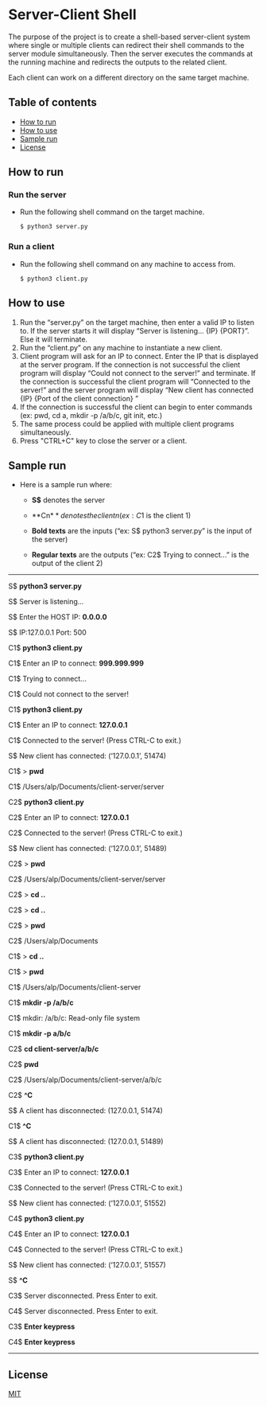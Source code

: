 # Server-Client Shell

The purpose of the project is to create a shell-based server-client system where single or multiple clients can redirect their shell commands to the server module simultaneously. Then the server executes the commands at the running machine and redirects the outputs to the related client.

Each client can work on a different directory on the same target machine.

## Table of contents
* [How to run](#how-to-run)
* [How to use](#how-to-use)
* [Sample run](#sample-run)
* [License](#license)

## How to run
### Run the server
- Run the following shell command on the target machine. 

      $ python3 server.py

### Run a client
- Run the following shell command on any machine to access from.

      $ python3 client.py

## How to use
1) Run the “server.py” on the target machine, then enter a valid IP to listen to. If the server starts it will display “Server is listening... {IP} {PORT}”. Else it will terminate.
2) Run the “client.py” on any machine to instantiate a new client.
3) Client program will ask for an IP to connect. Enter the IP that is displayed at the server
program. If the connection is not successful the client program will display “Could not connect to the server!” and terminate. If the connection is successful the client program will “Connected to the server!” and the server program will display “New client has connected {IP} {Port of the client connection} ”
4) If the connection is successful the client can begin to enter commands (ex: pwd, cd a, mkdir -p /a/b/c, git init, etc.)
5) The same process could be applied with multiple client programs simultaneously.
6) Press "CTRL+C" key to close the server or a client.

## Sample run

- Here is a sample run where:

  - **S$** denotes the server

  - **Cn$** denotes the client n (ex: C1$ is the client 1)

  - **Bold texts** are the inputs (“ex: S$ python3 server.py” is the input of the server)

  - **Regular texts** are the outputs (“ex: C2$ Trying to connect...” is the output of the client 2)

--------------------------------------
   S$ **python3 server.py**

   S$ Server is listening...
   
   S$ Enter the HOST IP: **0.0.0.0**

   S$ IP:127.0.0.1 Port: 500

   C1$ **python3 client.py**

   C1$ Enter an IP to connect: **999.999.999**

   C1$ Trying to connect...

   C1$ Could not connect to the server!

   C1$ **python3 client.py**

   C1$ Enter an IP to connect: **127.0.0.1**

   C1$ Connected to the server! (Press CTRL-C to exit.)

   S$ New client has connected: (‘127.0.0.1’, 51474)

   C1$ > **pwd**

   C1$ /Users/alp/Documents/client-server/server

   C2$ **python3 client.py**

   C2$ Enter an IP to connect: **127.0.0.1**

   C2$ Connected to the server! (Press CTRL-C to exit.)

   S$ New client has connected: (‘127.0.0.1’, 51489)

   C2$ > **pwd**

   C2$ /Users/alp/Documents/client-server/server

   C2$ > **cd ..**

   C2$ > **cd ..**

   C2$ > **pwd**

   C2$ /Users/alp/Documents

   C1$ > **cd ..**

   C1$ > **pwd**

   C1$ /Users/alp/Documents/client-server

   C1$ **mkdir -p /a/b/c**

   C1$ mkdir: /a/b/c: Read-only file system

   C1$ **mkdir -p a/b/c**

   C2$ **cd client-server/a/b/c**

   C2$ **pwd**

   C2$ /Users/alp/Documents/client-server/a/b/c

   C2$ **^C**

   S$ A client has disconnected: (127.0.0.1, 51474)

   C1$ **^C**

   S$ A client has disconnected: (127.0.0.1, 51489)

   C3$ **python3 client.py**

   C3$ Enter an IP to connect: **127.0.0.1**

   C3$ Connected to the server! (Press CTRL-C to exit.)

   S$ New client has connected: (‘127.0.0.1’, 51552)

   C4$ **python3 client.py**

   C4$ Enter an IP to connect: **127.0.0.1**

   C4$ Connected to the server! (Press CTRL-C to exit.)

   S$ New client has connected: (‘127.0.0.1’, 51557)

   S$ **^C**

   C3$ Server disconnected. Press Enter to exit.

   C4$ Server disconnected. Press Enter to exit.

   C3$ **Enter keypress**

   C4$ **Enter keypress**
    
 -------------------
 
 ## License
 [MIT](./LICENSE)
